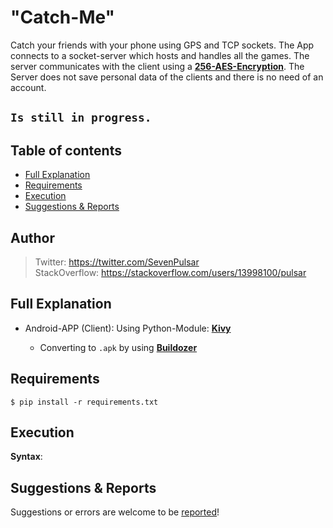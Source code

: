 # "Catch-Me"

Catch your friends with your phone using GPS and TCP sockets. The App connects to a socket-server which hosts and handles all the games.
The server communicates with the client using a [**256-AES-Encryption**](https://www.tutorialspoint.com/cryptography_with_python/cryptography_with_python_modules_of_cryptography.htm).
The Server does not save personal data of the clients and there is no need of an account.

## <code>Is still in progress.</code>

## Table of contents

* [Full Explanation](#full-explanation)
* [Requirements](#requirements)
* [Execution](#execution)
* [Suggestions & Reports](#suggestions--reports)

## Author

> Twitter: https://twitter.com/SevenPulsar \
> StackOverflow: https://stackoverflow.com/users/13998100/pulsar 

## Full Explanation
    
- Android-APP (Client): Using Python-Module: [**Kivy**](https://kivy.org/#home)

    - Converting to <code>.apk</code> by using [**Buildozer**](https://buildozer.readthedocs.io/en/latest/)


## Requirements

    $ pip install -r requirements.txt
    
## Execution
 
 **Syntax**:

## Suggestions & Reports

Suggestions or errors are welcome to be [reported](https://github.com/Pulsar7/Catch-Me/issues)! 
